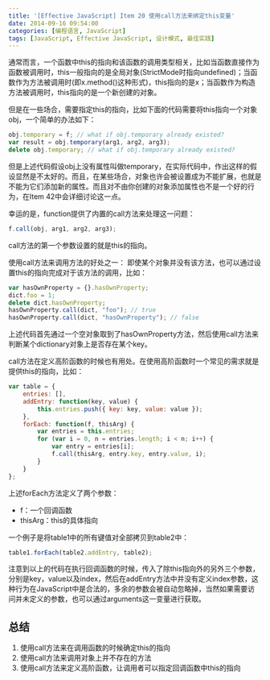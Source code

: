 ```yaml
---
title: '[Effective JavaScript] Item 20 使用call方法来绑定this变量'
date: 2014-09-16 09:54:00
categories: [编程语言, JavaScript]
tags: [JavaScript, Effective JavaScript, 设计模式, 最佳实践]
---
```


通常而言，一个函数中this的指向和该函数的调用类型相关，比如当函数直接作为函数被调用时，this一般指向的是全局对象(StrictMode时指向undefined)；当函数作为方法被调用时(即x.method()这种形式)，this指向的是x；当函数作为构造方法被调用时，this指向的是一个新创建的对象。
 
但是在一些场合，需要指定this的指向，比如下面的代码需要将this指向一个对象obj，一个简单的办法如下：

```js
obj.temporary = f; // what if obj.temporary already existed?  
var result = obj.temporary(arg1, arg2, arg3);  
delete obj.temporary; // what if obj.temporary already existed?  
```

<!-- More -->

但是上述代码假设obj上没有属性叫做temporary，在实际代码中，作出这样的假设显然是不太好的。而且，在某些场合，对象也许会被设置成为不能扩展，也就是不能为它们添加新的属性。而且对不由你创建的对象添加属性也不是一个好的行为，在Item 42中会详细讨论这一点。
 
幸运的是，function提供了内置的call方法来处理这一问题：

```js
f.call(obj, arg1, arg2, arg3);  
```

call方法的第一个参数设置的就是this的指向。
 
使用call方法来调用方法的好处之一：
即使某个对象并没有该方法，也可以通过设置this的指向完成对于该方法的调用，比如：

```js
var hasOwnProperty = {}.hasOwnProperty;  
dict.foo = 1;  
delete dict.hasOwnProperty;  
hasOwnProperty.call(dict, "foo"); // true  
hasOwnProperty.call(dict, "hasOwnProperty"); // false  
```

上述代码首先通过一个空对象取到了hasOwnProperty方法，然后使用call方法来判断某个dictionary对象上是否存在某个key。
 
call方法在定义高阶函数的时候也有用处。在使用高阶函数时一个常见的需求就是提供this的指向，比如：

```js
var table = {  
    entries: [],  
    addEntry: function(key, value) {  
        this.entries.push({ key: key, value: value });  
    },  
    forEach: function(f, thisArg) {  
        var entries = this.entries;  
        for (var i = 0, n = entries.length; i < n; i++) {  
            var entry = entries[i];  
            f.call(thisArg, entry.key, entry.value, i);  
        }  
    }  
};  
```

上述forEach方法定义了两个参数：

- f：一个回调函数
- thisArg：this的具体指向
 
一个例子是将table1中的所有键值对全部拷贝到table2中：

```js
table1.forEach(table2.addEntry, table2);  
```

注意到以上的代码在执行回调函数的时候，传入了除this指向外的另外三个参数，分别是key，value以及index，然后在addEntry方法中并没有定义index参数，这种行为在JavaScript中是合法的，多余的参数会被自动忽略掉，当然如果需要访问并未定义的参数，也可以通过arguments这一变量进行获取。
 
## 总结

1. 使用call方法来在调用函数的时候确定this的指向
2. 使用call方法来调用对象上并不存在的方法
3. 使用call方法来定义高阶函数，让调用者可以指定回调函数中this的指向

